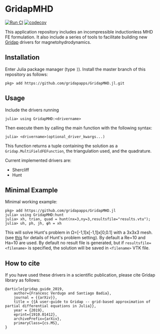 # GridapMHD
[![Run CI](https://github.com/gridapapps/GridapMHD.jl/workflows/Run%20CI/badge.svg?branch=master)](https://github.com/gridapapps/GridapMHD.jl/actions?query=workflow%3A%22Run+CI%22)
[![codecov](https://codecov.io/gh/gridapapps/GridapMHD.jl/branch/master/graph/badge.svg?token=eSKW5MrXYz)](https://codecov.io/gh/gridapapps/GridapMHD.jl)

This application repository includes an incompressible inductionless MHD FE
formulation. It also include a series of tools to facilitate building new
[Gridap](https://github.com/gridap/Gridap.jl) drivers for magnetohydrodynamics.



## Installation
Enter Julia package manager (type `]`). Install the master branch of this repository as follows:
```
pkg> add https://github.com/gridapapps/GridapMHD.jl.git
```

## Usage
Include the drivers running
```
julia> using GridapMHD:<drivername>
```
Then execute them by calling the main function with the following syntax:
```
julia> <drivername>(optional_driver_kwargs...)
```
This function returns a tuple containing the solution as a `Gridap.MultiFieldFEFunction`,
the triangulation used, and the quadrature.

Current implemented drivers are:
- Shercliff
- Hunt

## Minimal Example
Minimal working example:
```
pkg> add https://github.com/gridapapps/GridapMHD.jl
julia> using GridapMHD:hunt
julia> xh, trian, quad = hunt(nx=3,ny=3,resultsfile="results.vtu");
julia> uh, ph, jh, φh = xh
```
This will solve Hunt's problem in Ω=[-1,1]x[-1,1]x[0,0.1] with a 3x3x3 mesh.
(see [this](https://www.sciencedirect.com/science/article/pii/S0021999111000088) for details of Hunt's problem setting). By default a Re=10 and
Ha=10 are used. By default no result file is generated, but if `resultsfile=
<filename>` is specified, the solution will be saved in `<filename>` VTK file.

## How to cite
If you have used these drivers in a scientific publication, please cite Gridap library as follows:

```
@article{gridap_guide_2019,
    author={Francesc Verdugo and Santiago Badia},
    journal = {{arXiv}},
    title = {{A user-guide to Gridap -- grid-based approximation of partial differential equations in Julia}},
    year = {2019},
    eprint={1910.01412},
    archivePrefix={arXiv},
    primaryClass={cs.MS},
}
```
